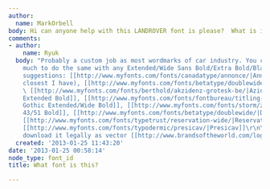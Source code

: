 ```yaml
---
author:
  name: MarkOrbell
body: Hi can anyone help with this LANDROVER font is please?  What is it?[img:sites/default/files/old-images/landrover_4509.jpg]
comments:
- author:
    name: Ryuk
  body: "Probably a custom job as most wordmarks of car industry. You could pretty
    much to do the same with any Extended/Wide Sans Bold/Extra Bold/Black.\r\nSome
    suggestions: [[http://www.myfonts.com/fonts/canadatype/annonce/|Annonce]] (the
    closest I have), [[http://www.myfonts.com/fonts/betatype/doublewide/|Doublewide]],
    \ [[http://www.myfonts.com/fonts/berthold/akzidenz-grotesk-be/|Azidenz Grotesk
    Extended Bold]], [[http://www.myfonts.com/fonts/fontbureau/titling-gothic-fb/|Titling
    Gothic Extended/Wide Bold]], [[http://www.myfonts.com/fonts/storm/zeppelin/|Zeppelin
    43/51 Bold]], [[http://www.myfonts.com/fonts/betatype/doublewide/|Doublewide Bold]],
    [[http://www.myfonts.com/fonts/typetrust/reservation-wide/|Reservation Wide]],
    [[http://www.myfonts.com/fonts/typodermic/presicav/|Presicav]]\r\nYou can also
    download it legally as vector [[http://www.brandsoftheworld.com/logo/land-rover-6|here]]."
  created: '2013-01-25 11:43:20'
date: '2013-01-25 00:58:14'
node_type: font_id
title: What font is this?

---
```

